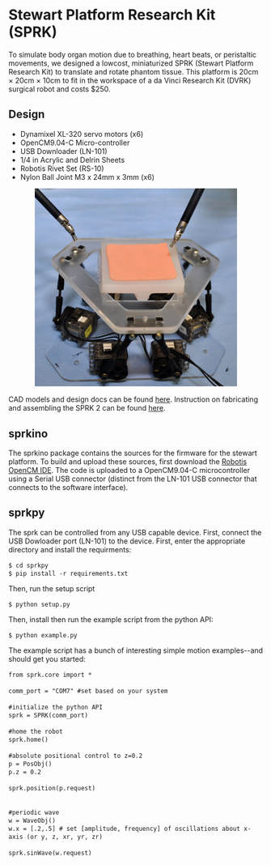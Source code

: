 # Stewart Platform Research Kit (SPRK)
To simulate body organ motion due to breathing,
heart beats, or peristaltic movements, we designed a lowcost,
miniaturized SPRK (Stewart Platform Research Kit) to
translate and rotate phantom tissue. This platform is 20cm × 20cm × 10cm to fit in the workspace of a da Vinci Research Kit
(DVRK) surgical robot and costs $250. 

## Design
- Dynamixel XL-320 servo motors    (x6)
- OpenCM9.04-C Micro-controller
- USB Downloader (LN-101)
- 1/4 in Acrylic and Delrin Sheets
- Robotis Rivet Set (RS-10)
- Nylon Ball Joint M3 x 24mm x 3mm    (x6)

<p align="center">
  <img src="https://raw.githubusercontent.com/BerkeleyAutomation/sprk/master/design/SPRK2%20with%20DVRK.JPG" width="400">
</p>

CAD models and design docs can be found [here](https://github.com/BerkeleyAutomation/sprk/tree/master/design/).
Instruction on fabricating and assembling the SPRK 2 can be found [here](https://github.com/BerkeleyAutomation/sprk/tree/master/assembly/).

## sprkino
The sprkino package contains the sources for the firmware for the stewart platform. To build and upload these sources, first download the [Robotis OpenCM IDE](http://en.robotis.com/index/product.php?cate_code=131010). The code is uploaded to a OpenCM9.04-C microcontroller using a Serial USB connector (distinct from the LN-101 USB connector that connects to the software interface). 

## sprkpy
The sprk can be controlled from any USB capable device. First, connect the USB Dowloader port (LN-101) to the device. First, enter the appropriate directory and install the requirments:
```
$ cd sprkpy
$ pip install -r requirements.txt
```
Then, run the setup script
```
$ python setup.py
```
Then, install then run the example script from the python API:
```
$ python example.py
```

The example script has a bunch of interesting simple motion examples--and should get you started:
```
from sprk.core import *

comm_port = "COM7" #set based on your system

#initialize the python API
sprk = SPRK(comm_port)

#home the robot
sprk.home()

#absolute positional control to z=0.2
p = PosObj()
p.z = 0.2

sprk.position(p.request)


#periodic wave
w = WaveObj()
w.x = [.2,.5] # set [amplitude, frequency] of oscillations about x-axis (or y, z, xr, yr, zr)

sprk.sinWave(w.request)

```


